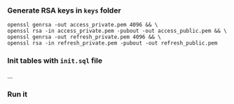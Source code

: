### Generate RSA keys in `keys` folder

```shell
openssl genrsa -out access_private.pem 4096 && \
openssl rsa -in access_private.pem -pubout -out access_public.pem && \
openssl genrsa -out refresh_private.pem 4096 && \
openssl rsa -in refresh_private.pem -pubout -out refresh_public.pem
```

### Init tables with `init.sql` file

...

### Run it